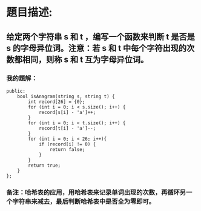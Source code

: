 # 題目描述:
## 给定两个字符串 s 和 t ，编写一个函数来判断 t 是否是 s 的字母异位词。注意：若 s 和 t 中每个字符出现的次数都相同，则称 s 和 t 互为字母异位词。
### 我的題解：
```class Solution {
public:
    bool isAnagram(string s, string t) {
        int record[26] = {0};
        for (int i = 0; i < s.size(); i++) {
            record[s[i] - 'a']++;
        }
        for (int i = 0; i < t.size(); i++) {
            record[t[i] - 'a']--;               
        }
        for (int i = 0; i < 26; i++){
            if (record[i] != 0) {
                return false;
            }
        }
        return true; 
    }
};
```
### **备注**：哈希表的应用，用哈希表来记录单词出现的次数，再循环另一个字符串来减去，最后判断哈希表中是否全为零即可。
